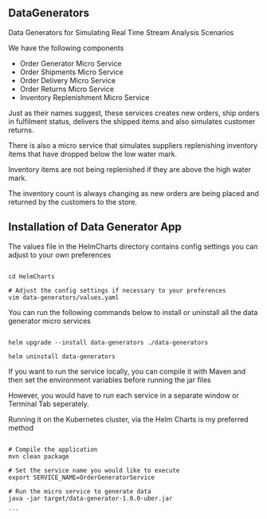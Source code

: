 ## DataGenerators

Data Generators for Simulating Real Time Stream Analysis Scenarios

We have the following components

- Order Generator Micro Service
- Order Shipments Micro Service
- Order Delivery Micro Service
- Order Returns Micro Service
- Inventory Replenishment Micro Service

Just as their names suggest, these services creates new orders, ship orders in fulfilment status, delivers the shipped items and also simulates customer returns.

There is also a micro service that simulates suppliers replenishing inventory items that have dropped below the low water mark.

Inventory items are not being replenished if they are above the high water mark.

The inventory count is always changing as new orders are being placed and returned by the customers to the store.


## Installation of Data Generator App

The values file in the HelmCharts directory contains config settings you can adjust to your own preferences

````shell script

cd HelmCharts

# Adjust the config settings if necessary to your preferences
vim data-generators/values.yaml

````

You can run the following commands below to install or uninstall all the data generator micro services

````shell script

helm upgrade --install data-generators ./data-generators

helm uninstall data-generators

````

If you want to run the service locally, you can compile it with Maven and then set the environment variables before running the jar files

However, you would have to run each service in a separate window or Terminal Tab seperately.

Running it on the Kubernetes cluster, via the Helm Charts is my preferred method

````shell script

# Compile the application
mvn clean package

# Set the service name you would like to execute
export SERVICE_NAME=OrderGeneratorService

# Run the micro service to generate data
java -jar target/data-generator-1.0.0-uber.jar 

```
